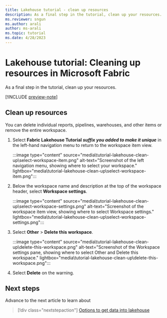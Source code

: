 ```yaml
---
title: Lakehouse tutorial - clean up resources
description: As a final step in the tutorial, clean up your resources. You can delete individual reports, pipelines, warehouses, or remove the entire workspace.
ms.reviewer: sngun
ms.author: arali
author: ms-arali
ms.topic: tutorial
ms.date: 4/28/2023
---
```


# Lakehouse tutorial: Cleaning up resources in Microsoft Fabric

As a final step in the tutorial, clean up your resources.

[!INCLUDE [preview-note](../includes/preview-note.md)]

## Clean up resources

You can delete individual reports, pipelines, warehouses, and other items or remove the entire workspace.  

1. Select **Fabric Lakehouse Tutorial *suffix you added to make it unique*** in the left-hand navigation menu to return to the workspace item view.  

   :::image type="content" source="media\tutorial-lakehouse-clean-up\select-workspace-item.png" alt-text="Screenshot of the left navigation menu, showing where to select your workspace." lightbox="media\tutorial-lakehouse-clean-up\select-workspace-item.png":::

1. Below the workspace name and description at the top of the workspace header, select **Workspace settings**.

   :::image type="content" source="media\tutorial-lakehouse-clean-up\select-workspace-settings.png" alt-text="Screenshot of the workspace item view, showing where to select Workspace settings." lightbox="media\tutorial-lakehouse-clean-up\select-workspace-settings.png":::

1. Select **Other** > **Delete this workspace**.

   :::image type="content" source="media\tutorial-lakehouse-clean-up\delete-this-workspace.png" alt-text="Screenshot of the Workspace settings pane, showing where to select Other and Delete this workspace." lightbox="media\tutorial-lakehouse-clean-up\delete-this-workspace.png":::

1. Select **Delete** on the warning.

## Next steps

Advance to the next article to learn about
> [!div class="nextstepaction"]
> [Options to get data into lakehouse](tutorial-lakehouse-clean-up.md)

